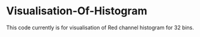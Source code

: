 # Visualisation-Of-Histogram

This code currently is for visualisation of Red channel histogram for 32 bins.
